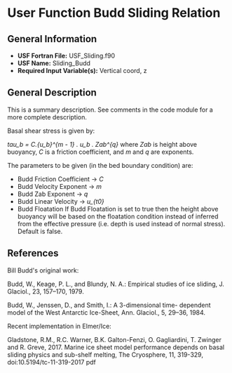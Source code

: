 # User Function Budd Sliding Relation
## General Information
- **USF Fortran File:** USF_Sliding.f90
- **USF Name:** Sliding_Budd
- **Required Input Variable(s):** Vertical coord, z

## General Description
This is a summary description. See comments in the code module for a more complete description.

Basal shear stress is given by:

*tau_b = C.{u_b}^{m - 1} . u_b . Zab^{q}*
where *Zab* is height above buoyancy, *C* is a friction coefficient, and *m* and *q* are exponents.

The parameters to be given (in the bed boundary condition) are:
- Budd Friction Coefficient → *C*
- Budd Velocity Exponent → *m*
- Budd Zab Exponent → *q*
- Budd Linear Velocity → *u_{t0}*
- Budd Floatation
If Budd Floatation is set to true then the height above buoyancy will be based on the floatation condition instead of inferred from the effective pressure (i.e. depth is used instead of normal stress). Default is false.

## References
Bill Budd's original work:

Budd, W., Keage, P. L., and Blundy, N. A.: Empirical studies of ice sliding, J. Glaciol., 23, 157–170, 1979.

Budd, W., Jenssen, D., and Smith, I.: A 3-dimensional time- dependent model of the West Antarctic Ice-Sheet, Ann. Glaciol., 5, 29–36, 1984.

Recent implementation in Elmer/Ice:

Gladstone, R.M., R.C. Warner, B.K. Galton-Fenzi, O. Gagliardini, T. Zwinger and R. Greve, 2017. Marine ice sheet model performance depends on basal sliding physics and sub-shelf melting, The Cryosphere, 11, 319-329, doi:10.5194/tc-11-319-2017 pdf
